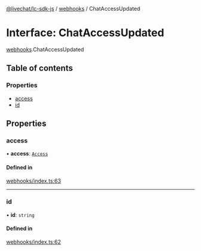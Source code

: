 [@livechat/lc-sdk-js](../README.md) / [webhooks](../modules/webhooks.md) / ChatAccessUpdated

# Interface: ChatAccessUpdated

[webhooks](../modules/webhooks.md).ChatAccessUpdated

## Table of contents

### Properties

- [access](webhooks.ChatAccessUpdated.md#access)
- [id](webhooks.ChatAccessUpdated.md#id)

## Properties

### access

• **access**: [`Access`](objects.Access.md)

#### Defined in

[webhooks/index.ts:63](https://github.com/livechat/lc-sdk-js/blob/4da1eb6/src/webhooks/index.ts#L63)

___

### id

• **id**: `string`

#### Defined in

[webhooks/index.ts:62](https://github.com/livechat/lc-sdk-js/blob/4da1eb6/src/webhooks/index.ts#L62)

